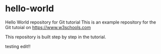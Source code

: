 # hello-world
Hello World repository for Git tutorial
This is an example repository for the Git tutoial on https://www.w3schools.com

This repository is built step by step in the tutorial.

testing edit!!
